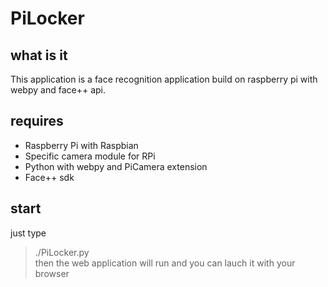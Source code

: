 # PiLocker

## what is it  
This application is a face recognition application build on raspberry pi with webpy and face++ api.



## requires  
* Raspberry Pi with Raspbian  
* Specific camera module for RPi  
* Python with webpy and PiCamera extension  
* Face++ sdk  



## start  
just type   
>	./PiLocker.py  
then the web application will run and you can lauch it with your browser




